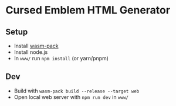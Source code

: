 # Cursed Emblem HTML Generator

## Setup

- Install [wasm-pack](https://rustwasm.github.io/wasm-pack/installer/)
- Install node.js
- In `www/` run `npm install` (or yarn/pnpm)

## Dev

- Build with `wasm-pack build --release --target web`
- Open local web server with `npm run dev` in `www/`
